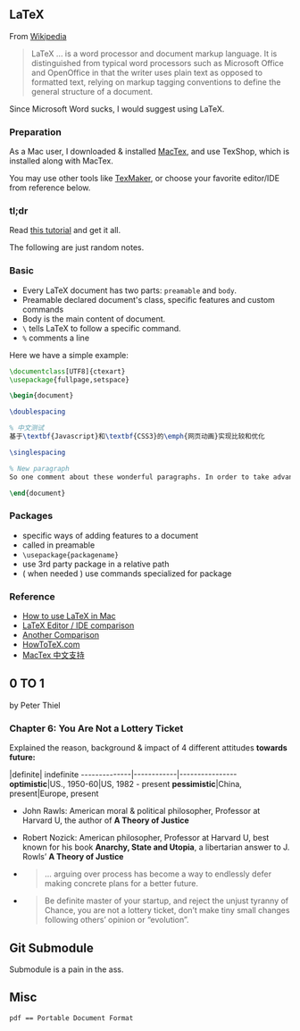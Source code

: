 ## LaTeX

From [Wikipedia](https://en.wikipedia.org/wiki/LaTeX)

> LaTeX ... is a word processor and document markup language. It is distinguished from typical word processors such as Microsoft Office and OpenOffice in that the writer uses plain text as opposed to formatted text, relying on markup tagging conventions to define the general structure of a document.

Since Microsoft Word sucks, I would suggest using LaTeX.

### Preparation

As a Mac user, I downloaded & installed [MacTex](https://tug.org/mactex/), and use TexShop, which is installed along with MacTex.

You may use other tools like [TexMaker](http://www.xm1math.net/texmaker/), or choose your favorite editor/IDE from reference below.

### tl;dr

Read [this tutorial](http://math.bu.edu/people/shane/latex.html) and get it all.

The following are just random notes.

### Basic

* Every LaTeX document has two parts: `preamable` and `body`.
* Preamable declared document's class, specific features and custom commands
* Body is the main content of document.
* `\` tells LaTeX to follow a specific command.
* `%` comments a line

Here we have a simple example:

```tex
\documentclass[UTF8]{ctexart}
\usepackage{fullpage,setspace}

\begin{document}

\doublespacing

% 中文测试
基于\textbf{Javascript}和\textbf{CSS3}的\emph{网页动画}实现比较和优化

\singlespacing

% New paragraph
So one comment about these wonderful paragraphs. In order to take advantage of them, I have to skip an entire line, as I'm sure you've noticed. So just going to the next line will NOT make a new paragraph in LaTex. I'll teach you how to take advantage of this in one of the future lessons.

\end{document}
```

### Packages

* specific ways of adding features to a document
* called in preamable
* `\usepackage{packagename}`
* use 3rd party package in a relative path
* ( when needed ) use commands specialized for package

### Reference

* [How to use LaTeX in Mac](http://tex.stackexchange.com/questions/220/i-want-to-start-using-latex-on-mac-os-x-where-do-i-start)
* [LaTeX Editor / IDE comparison](http://tex.stackexchange.com/questions/339/latex-editors-ides)
* [Another Comparison](https://en.wikipedia.org/wiki/Comparison_of_TeX_editors)
* [HowToTeX.com](http://www.howtotex.com/)
* [MacTex 中文支持](http://liam0205.me/2014/11/02/latex-mactex-chinese-support/)

## 0 TO 1

by Peter Thiel

### Chapter 6: You Are Not a Lottery Ticket

Explained the reason, background & impact of 4 different attitudes **towards future:**

 |definite|    indefinite
--------------|------------|----------------
**optimistic**|US., 1950-60|US, 1982 - present
**pessimistic**|China, present|Europe, present

* John Rawls: American moral & political philosopher, Professor at Harvard U, the author of **A Theory of Justice**

* Robert Nozick: American philosopher, Professor at Harvard U, best known for his book **Anarchy, State and Utopia**, a libertarian answer to J. Rowls’ **A Theory of Justice**

* > … arguing over process has become a way to endlessly defer making concrete plans for a better future.

* > Be definite master of your startup, and reject the unjust tyranny of Chance, you are not a lottery ticket, don’t make tiny small changes following others’ opinion or “evolution”.

## Git Submodule

Submodule is a pain in the ass.

## Misc

`pdf == Portable Document Format`
